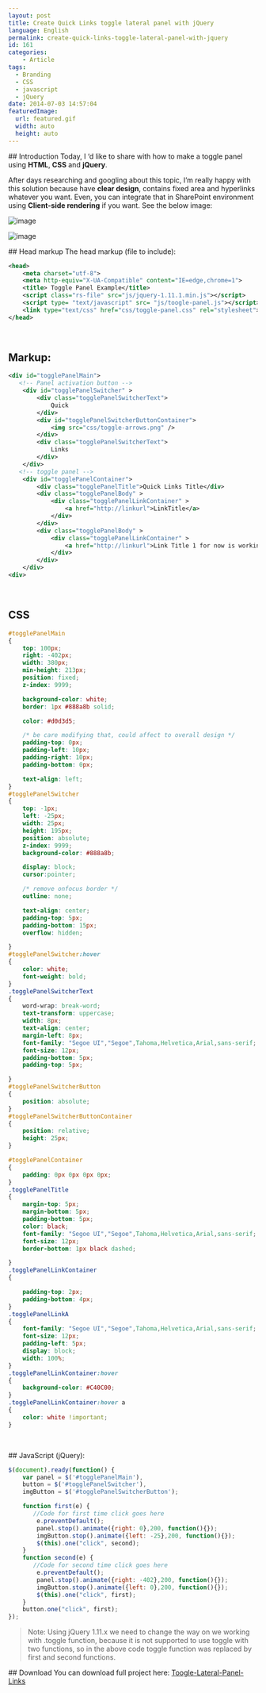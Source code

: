```yaml
---
layout: post
title: Create Quick Links toggle lateral panel with jQuery
language: English
permalink: create-quick-links-toggle-lateral-panel-with-jquery
id: 161
categories:
    - Article
tags:
  - Branding
  - CSS
  - javascript
  - jQuery
date: 2014-07-03 14:57:04
featuredImage: 
  url: featured.gif
  width: auto
  height: auto
---
```


## Introduction
Today, I ‘d like to share with how to make a toggle panel using **HTML**, **CSS** and **jQuery**.

After days researching and googling about this topic, I’m really happy with this solution because have **clear design**, contains fixed area and hyperlinks whatever you want. Even, you can integrate that in SharePoint environment using **Client-side rendering** if you want. See the below image:

![image](./image.png)

![image](./image1.png)

## Head markup
The head markup (file to include):

```xml
<head>
    <meta charset="utf-8">
    <meta http-equiv="X-UA-Compatible" content="IE=edge,chrome=1">    
    <title> Toggle Panel Example</title>
    <script class="rs-file" src="js/jquery-1.11.1.min.js"></script>
    <script type= "text/javascript" src= "js/toogle-panel.js"></script>
    <link type="text/css" href="css/toggle-panel.css" rel="stylesheet">
</head>
```
&nbsp;


## Markup:

```xml
<div id="togglePanelMain">
   <!-- Panel activation button -->
    <div id="togglePanelSwitcher" >
        <div class="togglePanelSwitcherText">
            Quick
        </div>
        <div id="togglePanelSwitcherButtonContainer">
            <img src="css/toggle-arrows.png" />
        </div>
        <div class="togglePanelSwitcherText">
            Links
        </div>
    </div>
   <!-- toggle panel -->
    <div id="togglePanelContainer">
        <div class="togglePanelTitle">Quick Links Title</div>
        <div class="togglePanelBody" >
            <div class="togglePanelLinkContainer" >
                <a href="http://linkurl">LinkTitle</a>
            </div>
        </div>
        <div class="togglePanelBody" >
            <div class="togglePanelLinkContainer" >
                <a href="http://linkurl">Link Title 1 for now is working</a>
            </div>
        </div>
    </div>
<div>
```

&nbsp;

## CSS

```css
#togglePanelMain
{
    top: 100px; 
    right: -402px; 
    width: 380px;
    min-height: 213px;
    position: fixed; 
    z-index: 9999;

    background-color: white; 
    border: 1px #888a8b solid;

    color: #d0d3d5;

    /* be care modifying that, could affect to overall design */
    padding-top: 0px;
    padding-left: 10px;
    padding-right: 10px;
    padding-bottom: 0px;

    text-align: left; 
}
#togglePanelSwitcher
{
    top: -1px; 
    left: -25px;
    width: 25px; 
    height: 195px; 
    position: absolute; 
    z-index: 9999; 
    background-color: #888a8b;

    display: block; 
    cursor:pointer;

    /* remove onfocus border */
    outline: none;

    text-align: center;
    padding-top: 5px;
    padding-bottom: 15px;
    overflow: hidden;

}
#togglePanelSwitcher:hover
{
    color: white;
    font-weight: bold;
}
.togglePanelSwitcherText
{
    word-wrap: break-word;
    text-transform: uppercase;
    width: 8px;
    text-align: center;
    margin-left: 8px;
    font-family: "Segoe UI","Segoe",Tahoma,Helvetica,Arial,sans-serif; 
    font-size: 12px; 
    padding-bottom: 5px;
    padding-top: 5px;

}
#togglePanelSwitcherButton
{
    position: absolute;
}
#togglePanelSwitcherButtonContainer
{
    position: relative;
    height: 25px;
}

#togglePanelContainer
{
    padding: 0px 0px 0px 0px;
}
.togglePanelTitle
{
    margin-top: 5px;
    margin-bottom: 5px;
    padding-bottom: 5px;
    color: black;
    font-family: "Segoe UI","Segoe",Tahoma,Helvetica,Arial,sans-serif; 
    font-size: 12px;
    border-bottom: 1px black dashed;

}
.togglePanelLinkContainer
{

    padding-top: 2px;
    padding-bottom: 4px;
}
.togglePanelLinkA
{
    font-family: "Segoe UI","Segoe",Tahoma,Helvetica,Arial,sans-serif; 
    font-size: 12px;
    padding-left: 5px;
    display: block;
    width: 100%;
}
.togglePanelLinkContainer:hover 
{
    background-color: #C40C00;
}
.togglePanelLinkContainer:hover a
{
    color: white !important;
}
```
&nbsp;

## JavaScript (jQuery):

```js
$(document).ready(function() {
    var panel = $('#togglePanelMain'),
    button = $('#togglePanelSwitcher'),
    imgButton = $('#togglePanelSwitcherButton');

    function first(e) {
       //Code for first time click goes here
        e.preventDefault();
        panel.stop().animate({right: 0},200, function(){});
        imgButton.stop().animate({left: -25},200, function(){});
        $(this).one("click", second);
    }
    function second(e) {
       //Code for second time click goes here
        e.preventDefault();
        panel.stop().animate({right: -402},200, function(){});
        imgButton.stop().animate({left: 0},200, function(){});
        $(this).one("click", first);
    }
    button.one("click", first);
});
```

> Note: Using jQuery 1.11.x we need to change the way on we working with .toggle function, because it is not supported to use toggle with two functions, so in the above code toggle function was replaced by first and second functions.

## Download
You can download full project here: [Toogle-Lateral-Panel-Links](./toogle-lateral-panel-links.zip)
